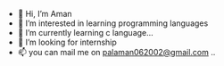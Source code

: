 - 👋 Hi, I’m Aman
- 👀 I’m interested in learning programming languages
- 🌱 I’m currently learning c language...
- 💞️ I’m looking for internship 
- 📫 you can mail me on palaman062002@gmail.com ..

<!---
palaman06/palaman06 is a ✨ special ✨ repository because its `README.md` (this file) appears on your GitHub profile.
You can click the Preview link to take a look at your changes.
--->

